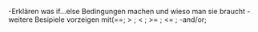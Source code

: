 -Erklären was if...else Bedingungen machen und wieso man sie braucht
-weitere Besipiele vorzeigen mit(==; > ; < ; >= ; <= ;
-and/or;